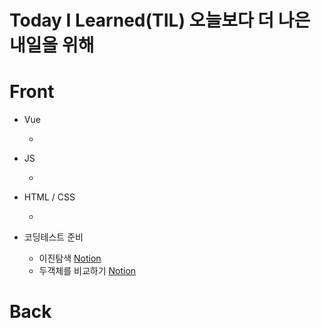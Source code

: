 # Today I Learned(TIL) 오늘보다 더 나은 내일을 위해

# Front

- Vue

  -

- JS

  -

- HTML / CSS

  -

- 코딩테스트 준비
  - 이진탐색 [Notion](https://www.notion.so/Binary-Search-996f1834787a4246901b03cf08091397)
  - 두객체를 비교하기 [Notion](https://www.notion.so/JavaScript-5adf2350d473495ba63e80eab6413abe)

# Back
